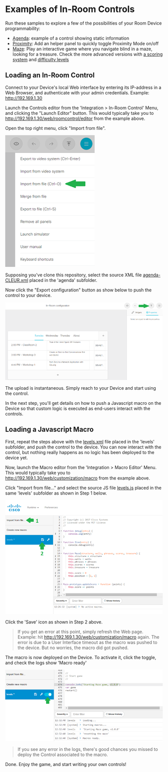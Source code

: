 # Examples of In-Room Controls

Run these samples to explore a few of the possibilities of your Room Device programmability:

- [Agenda](agenda/): example of a control showing static information
- [Proximity](proximity/): Add an helper panel to quickly toggle Proximity Mode on/off
- [Maze](maze/): Play an interactive game where you navigate blind in a maze, looking for a treasure. Check the more advanced versions with [a scoring system](scoring/) and [difficulty levels](levels/)

## Loading an In-Room Control

Connect to your Device's local Web interface by entering its IP-address in a Web Browser, and authenticate with your admin credentials. Example: http://192.169.1.30

Launch the Controls editor from the 'Integration > In-Room Control' Menu, and clicking the "Launch Editor" button. This would typically take you to http://192.169.1.30/web/roomcontrol/editor from the example above.

Open the top right menu, click "Import from file".

![](./controls-import-from-file.png)

Supposing you've clone this repository, select the source XML file [agenda-CLEUR.xml](agenda/agenda-CLEUR.xml) placed in the 'agenda' subfolder.

Now click the "Export configuration" button as show below to push the control to your device. 

![](./controls-push-to-device.png)

The upload is instantaneous.
Simply reach to your Device and start using the control.

In the next step, you'll get details on how to push a Javascript macro on the Device so that custom logic is executed as end-users interact with the controls.


## Loading a Javascript Macro

First, repeat the steps above with the [levels.xml](levels/levels.xml) file placed in the 'levels' subfolder, and push the control to the device.
You can now interact with the control, but nothing really happens as no logic has been deployed to the device yet.

Now, launch the Macro editor from the 'Integration > Macro Editor' Menu. This would typically take you to http://192.169.1.30/web/customization/macro from the example above.

Click "Import from file..." and select the source JS file [levels.js](levels/levels.js) placed in the same 'levels' subfolder as shown in Step 1 below.

![](./macro-import-from-file.png)

Click the 'Save' icon as shown in Step 2 above.

> If you get an error at this point, simply refresh the Web page. Example: hit http://192.169.1.30/web/customization/macro again. The  error is due to a User Interface timeout as the macro was pushed to the device. But no worries, the macro did got pushed.

The macro is now deployed on the Device.
To activate it, click the toggle, and check the logs show 'Macro ready'

![](./macro-activate.png)

> If you see any error in the logs, there's good chances you missed to deploy the Control associated to the macro.

Done. Enjoy the game, and start writing your own controls!

